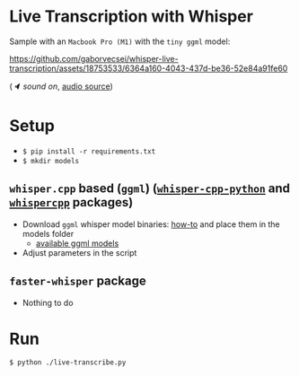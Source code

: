 # Live Transcription with Whisper

Sample with an `Macbook Pro (M1)` with the `tiny ggml` model:

https://github.com/gaborvecsei/whisper-live-transcription/assets/18753533/6364a160-4043-437d-be36-52e84a91fe60

(_🔈 sound on_, [audio source](https://www.youtube.com/watch?v=-WSrY-xH5pI))

# Setup

- `$ pip install -r requirements.txt`
- `$ mkdir models`

## `whisper.cpp` based (`ggml`) ([`whisper-cpp-python`](https://github.com/carloscdias/whisper-cpp-python) and [`whispercpp`](https://github.com/aarnphm/whispercpp) packages)

- Download `ggml` whisper model binaries: [how-to](https://github.com/ggerganov/whisper.cpp/tree/master/models) and place them in the models folder
  - [available ggml models](https://ggml.ggerganov.com/)
- Adjust parameters in the script

## `faster-whisper` package

- Nothing to do

# Run

```shell
$ python ./live-transcribe.py
```
